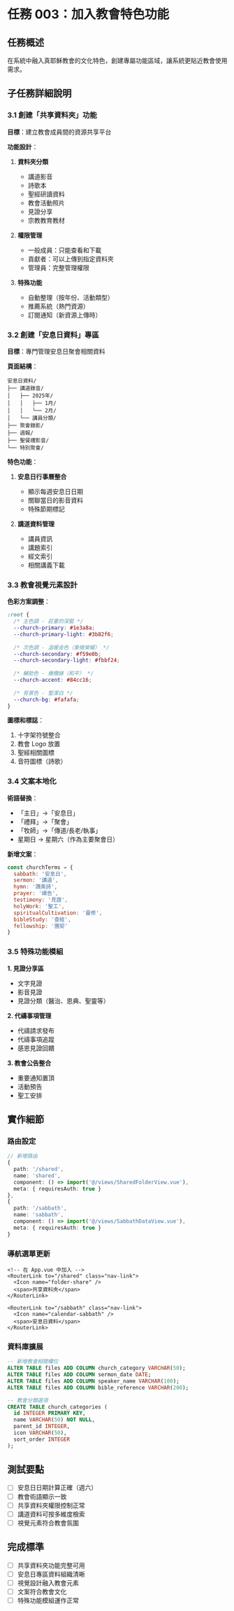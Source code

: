 # 任務 003：加入教會特色功能

## 任務概述
在系統中融入真耶穌教會的文化特色，創建專屬功能區域，讓系統更貼近教會使用需求。

## 子任務詳細說明

### 3.1 創建「共享資料夾」功能

**目標**：建立教會成員間的資源共享平台

**功能設計**：
1. **資料夾分類**
   - 講道影音
   - 詩歌本
   - 聖經研讀資料
   - 教會活動照片
   - 見證分享
   - 宗教教育教材

2. **權限管理**
   - 一般成員：只能查看和下載
   - 貢獻者：可以上傳到指定資料夾
   - 管理員：完整管理權限

3. **特殊功能**
   - 自動整理（按年份、活動類型）
   - 推薦系統（熱門資源）
   - 訂閱通知（新資源上傳時）

### 3.2 創建「安息日資料」專區

**目標**：專門管理安息日聚會相關資料

**頁面結構**：
```
安息日資料/
├── 講道錄音/
│   ├── 2025年/
│   │   ├── 1月/
│   │   └── 2月/
│   └── 講員分類/
├── 聚會錄影/
├── 週報/
├── 聖餐禮影音/
└── 特別聚會/
```

**特色功能**：
1. **安息日行事曆整合**
   - 顯示每週安息日日期
   - 關聯當日的影音資料
   - 特殊節期標記

2. **講道資料管理**
   - 講員資訊
   - 講題索引
   - 經文索引
   - 相關講義下載

### 3.3 教會視覺元素設計

**色彩方案調整**：
```css
:root {
  /* 主色調 - 莊重的深藍 */
  --church-primary: #1e3a8a;
  --church-primary-light: #3b82f6;
  
  /* 次色調 - 溫暖金色（象徵榮耀） */
  --church-secondary: #f59e0b;
  --church-secondary-light: #fbbf24;
  
  /* 輔助色 - 橄欖綠（和平） */
  --church-accent: #84cc16;
  
  /* 背景色 - 聖潔白 */
  --church-bg: #fafafa;
}
```

**圖標和標誌**：
1. 十字架符號整合
2. 教會 Logo 放置
3. 聖經相關圖標
4. 音符圖標（詩歌）

### 3.4 文案本地化

**術語替換**：
- 「主日」→「安息日」
- 「禮拜」→「聚會」
- 「牧師」→「傳道/長老/執事」
- 星期日 → 星期六（作為主要聚會日）

**新增文案**：
```javascript
const churchTerms = {
  sabbath: '安息日',
  sermon: '講道',
  hymn: '讚美詩',
  prayer: '禱告',
  testimony: '見證',
  holyWork: '聖工',
  spiritualCultivation: '靈修',
  bibleStudy: '查經',
  fellowship: '團契'
}
```

### 3.5 特殊功能模組

**1. 見證分享區**
- 文字見證
- 影音見證
- 見證分類（醫治、恩典、聖靈等）

**2. 代禱事項管理**
- 代禱請求發布
- 代禱事項追蹤
- 感恩見證回饋

**3. 教會公告整合**
- 重要通知置頂
- 活動預告
- 聖工安排

## 實作細節

### 路由設定
```typescript
// 新增路由
{
  path: '/shared',
  name: 'shared',
  component: () => import('@/views/SharedFolderView.vue'),
  meta: { requiresAuth: true }
},
{
  path: '/sabbath',
  name: 'sabbath',
  component: () => import('@/views/SabbathDataView.vue'),
  meta: { requiresAuth: true }
}
```

### 導航選單更新
```vue
<!-- 在 App.vue 中加入 -->
<RouterLink to="/shared" class="nav-link">
  <Icon name="folder-share" />
  <span>共享資料夾</span>
</RouterLink>

<RouterLink to="/sabbath" class="nav-link">
  <Icon name="calendar-sabbath" />
  <span>安息日資料</span>
</RouterLink>
```

### 資料庫擴展
```sql
-- 新增教會相關欄位
ALTER TABLE files ADD COLUMN church_category VARCHAR(50);
ALTER TABLE files ADD COLUMN sermon_date DATE;
ALTER TABLE files ADD COLUMN speaker_name VARCHAR(100);
ALTER TABLE files ADD COLUMN bible_reference VARCHAR(200);

-- 教會分類選項
CREATE TABLE church_categories (
  id INTEGER PRIMARY KEY,
  name VARCHAR(50) NOT NULL,
  parent_id INTEGER,
  icon VARCHAR(50),
  sort_order INTEGER
);
```

## 測試要點

- [ ] 安息日日期計算正確（週六）
- [ ] 教會術語顯示一致
- [ ] 共享資料夾權限控制正常
- [ ] 講道資料可按多維度檢索
- [ ] 視覺元素符合教會氛圍

## 完成標準

- [ ] 共享資料夾功能完整可用
- [ ] 安息日專區資料組織清晰
- [ ] 視覺設計融入教會元素
- [ ] 文案符合教會文化
- [ ] 特殊功能模組運作正常